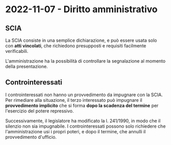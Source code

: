 # 2022-11-07 - Diritto amministrativo

## SCIA

La SCIA consiste in una semplice dichiarazione, e può essere usata solo con **atti vincolati**, che richiedono presupposti e requisiti facilmente verificabili.

L'amministrazione ha la possibilità di controllare la segnalazione al momento della presentazione.

## Controinteressati

I controinteressati non hanno un provvedimento da impugnare con la SCIA.  Per rimediare alla situazione, il terzo interessato può impugnare il **provvedimento implicito** che si forma **dopo la scadenza del termine** per l'esercizio del potere repressivo.

Successivamente, il legislatore ha modificato la l. 241/1990, in modo che il silenzio non sia impugnabile.  I controinteressati possono solo richiedere che l'amministrazione usi i propri poteri, e dopo il termine, che annulli il provvedimento d'ufficio.
